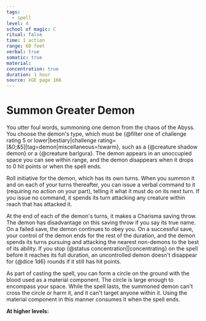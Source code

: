 ```yaml
---
tags:
  - spell
level: 4
school of magic: C
ritual: false
time: 1 action
range: 60 feet
verbal: true
somatic: true
material: 
concentration: true
duration: 1 hour
source: XGE page 166
---
```

# Summon Greater Demon
You utter foul words, summoning one demon from the chaos of the Abyss. You choose the demon's type, which must be {@filter one of challenge rating 5 or lower|bestiary|challenge rating=[&0;&5]|tag=demon|miscellaneous=!swarm}, such as a {@creature shadow demon} or a {@creature barlgura}. The demon appears in an unoccupied space you can see within range, and the demon disappears when it drops to 0 hit points or when the spell ends.

Roll initiative for the demon, which has its own turns. When you summon it and on each of your turns thereafter, you can issue a verbal command to it (requiring no action on your part), telling it what it must do on its next turn. If you issue no command, it spends its turn attacking any creature within reach that has attacked it.

At the end of each of the demon's turns, it makes a Charisma saving throw. The demon has disadvantage on this saving throw if you say its true name. On a failed save, the demon continues to obey you. On a successful save, your control of the demon ends for the rest of the duration, and the demon spends its turns pursuing and attacking the nearest non-demons to the best of its ability. If you stop {@status concentration||concentrating} on the spell before it reaches its full duration, an uncontrolled demon doesn't disappear for {@dice 1d6} rounds if it still has hit points.

As part of casting the spell, you can form a circle on the ground with the blood used as a material component. The circle is large enough to encompass your space. While the spell lasts, the summoned demon can't cross the circle or harm it, and it can't target anyone within it. Using the material component in this manner consumes it when the spell ends.

**At higher levels:** 